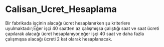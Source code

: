 # Calisan_Ucret_Hesaplama
Bir fabrikada işçinin alacağı ücret hesaplanırken şu kriterlere uyulmaktadır;Eğer işçi 40 saatten az çalışmışsa çalıştığı saat ve saat  ücreti çapılarak alacağı ücret hesaplanıyor,eğer işçi 40 saat ve daha fazla çalışmışsa alacağı ücreti 2 kat olarak hesaplanacak.
